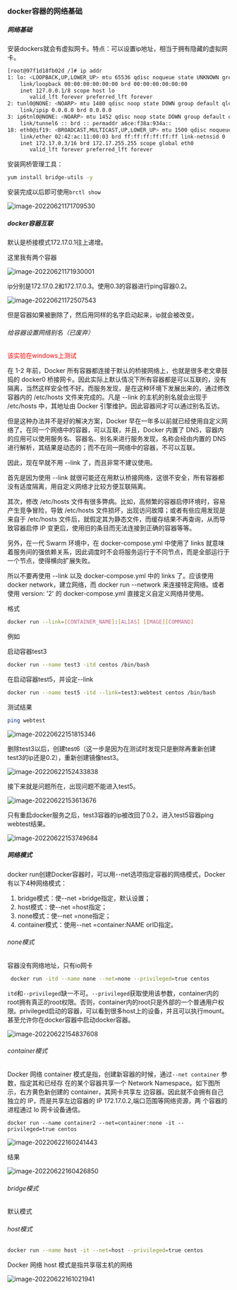### docker容器的网络基础

##### 网络基础

安装dockers就会有虚拟网卡。特点：可以设置ip地址，相当于拥有隐藏的虚拟网卡。

```sh
[root@97f1d18fb02d /]# ip addr
1: lo: <LOOPBACK,UP,LOWER_UP> mtu 65536 qdisc noqueue state UNKNOWN group default qlen 1000
    link/loopback 00:00:00:00:00:00 brd 00:00:00:00:00:00
    inet 127.0.0.1/8 scope host lo
       valid_lft forever preferred_lft forever
2: tunl0@NONE: <NOARP> mtu 1480 qdisc noop state DOWN group default qlen 1000
    link/ipip 0.0.0.0 brd 0.0.0.0
3: ip6tnl0@NONE: <NOARP> mtu 1452 qdisc noop state DOWN group default qlen 1000
    link/tunnel6 :: brd :: permaddr a6ce:f38a:934a::
18: eth0@if19: <BROADCAST,MULTICAST,UP,LOWER_UP> mtu 1500 qdisc noqueue state UP group default
    link/ether 02:42:ac:11:00:03 brd ff:ff:ff:ff:ff:ff link-netnsid 0
    inet 172.17.0.3/16 brd 172.17.255.255 scope global eth0
       valid_lft forever preferred_lft forever
```

安装网桥管理工具：

```sh
yum install bridge-utils -y
```

安装完成以后即可使用`brctl show`

![image-20220621171709530](https://boot-generate.oss-cn-chengdu.aliyuncs.com/img/image-20220621171709530.png)

##### docker容器互联

默认是桥接模式172.17.0.1往上递增。

这里我有两个容器

![image-20220621171930001](https://boot-generate.oss-cn-chengdu.aliyuncs.com/img/image-20220621171930001.png)

ip分别是172.17.0.2和172.17.0.3。使用0.3的容器进行ping容器0.2。

![image-20220621172507543](https://boot-generate.oss-cn-chengdu.aliyuncs.com/img/image-20220621172507543.png)

但是容器如果被删除了，然后用同样的名字启动起来，ip就会被改变。

###### 给容器设置网络别名（已废弃）

<font color="red">该实验在windows上测试</font>

在 1-2 年前，Docker 所有容器都连接于默认的桥接网络上，也就是很多老文章鼓捣的 docker0 桥接网卡。因此实际上默认情况下所有容器都是可以互联的，没有隔离，当然这样安全性不好。而服务发现，是在这种环境下发展出来的，通过修改容器内的 /etc/hosts 文件来完成的。凡是 --link 的主机的别名就会出现于 /etc/hosts 中，其地址由 Docker 引擎维护。因此容器间才可以通过别名互访。

但是这种办法并不是好的解决方案，Docker 早在一年多以前就已经使用自定义网络了。在同一个网络中的容器，可以互联，并且，Docker 内置了 DNS，容器内的应用可以使用服务名、容器名、别名来进行服务发现，名称会经由内置的 DNS 进行解析，其结果是动态的；而不在同一网络中的容器，不可以互联。

因此，现在早就不用 --link 了，而且非常不建议使用。

首先是因为使用 --link 就很可能还在用默认桥接网络，这很不安全，所有容器都没有适度隔离，用自定义网络才比较方便互联隔离。

其次，修改 /etc/hosts 文件有很多弊病。比如，高频繁的容器启停环境时，容易产生竞争冒险，导致 /etc/hosts 文件损坏，出现访问故障；或者有些应用发现是来自于 /etc/hosts 文件后，就假定其为静态文件，而缓存结果不再查询，从而导致容器启停 IP 变更后，使用旧的条目而无法连接到正确的容器等等。

另外，在一代 Swarm 环境中，在 docker-compose.yml 中使用了 links 就意味着服务间的强依赖关系，因此调度时不会将服务运行于不同节点，而是全部运行于一个节点，使得横向扩展失败。

所以不要再使用 --link 以及 docker-compose.yml 中的 links 了。应该使用 docker network，建立网络，而 docker run --network 来连接特定网络。或者使用 version: '2' 的 docker-compose.yml 直接定义自定义网络并使用。

格式

```sh
docker run --link=[CONTAINER_NAME]:[ALIAS] [IMAGE][COMMAND]
```

例如

启动容器test3

```sh
docker run --name test3 -itd centos /bin/bash
```

在启动容器test5，并设定--link

```sh
docker run --name test5 -itd --link=test3:webtest centos /bin/bash
```

测试结果

```sh
ping webtest
```

![image-20220622151815346](https://boot-generate.oss-cn-chengdu.aliyuncs.com/img/image-20220622151815346.png)

删除test3以后，创建test6（这一步是因为在测试时发现只是删除再重新创建test3的ip还是0.2），重新创建镜像test3。

![image-20220622152433838](https://boot-generate.oss-cn-chengdu.aliyuncs.com/img/image-20220622152433838.png)

接下来就是问题所在，出现问题不能进入test5。

![image-20220622153613676](https://boot-generate.oss-cn-chengdu.aliyuncs.com/img/image-20220622153613676.png)

只有重启docker服务之后，test3容器的ip被改回了0.2，进入test5容器ping webtest结果。

![image-20220622153749684](https://boot-generate.oss-cn-chengdu.aliyuncs.com/img/image-20220622153749684.png)

##### 网络模式

docker run创建Docker容器时，可以用--net选项指定容器的网络模式，Docker有以下4种网络模式：

1. bridge模式：使--net =bridge指定，默认设置；
2. host模式：使--net =host指定；
3. none模式：使--net =none指定；
4. container模式：使用--net =container:NAME orID指定。

###### none模式

容器没有网络地址，只有io网卡

```sh
 docker run -itd --name none --net=none --privileged=true centos 
```

`itd`和`--privileged`缺一不可。`--privileged`获取使用该参数，container内的root拥有真正的root权限。否则，container内的root只是外部的一个普通用户权限。privileged启动的容器，可以看到很多host上的设备，并且可以执行mount。甚至允许你在docker容器中启动docker容器。

![image-20220622154837608](https://boot-generate.oss-cn-chengdu.aliyuncs.com/img/image-20220622154837608.png)

###### container模式

Docker 网络 container 模式是指，创建新容器的时候，通过`--net container` 参数，指定其和已经存 在的某个容器共享一个 Network Namespace。如下图所示，右方黄色新创建的 container，其网卡共享左 边容器。因此就不会拥有自己独立的 IP，而是共享左边容器的 IP 172.17.0.2,端口范围等网络资源，两 个容器的进程通过 lo 网卡设备通信。

```
docker run --name container2 --net=container:none -it --privileged=true centos

```

![image-20220622160241443](https://boot-generate.oss-cn-chengdu.aliyuncs.com/img/image-20220622160241443.png)

结果

![image-20220622160426850](https://boot-generate.oss-cn-chengdu.aliyuncs.com/img/image-20220622160426850.png)

###### bridge模式

默认模式

###### host模式

```sh
docker run --name host -it --net=host --privileged=true centos
```

Docker 网络 host 模式是指共享宿主机的网络

![image-20220622161021941](https://boot-generate.oss-cn-chengdu.aliyuncs.com/img/image-20220622161021941.png)